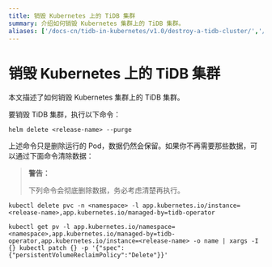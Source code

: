 ```yaml
---
title: 销毁 Kubernetes 上的 TiDB 集群
summary: 介绍如何销毁 Kubernetes 集群上的 TiDB 集群。
aliases: ['/docs-cn/tidb-in-kubernetes/v1.0/destroy-a-tidb-cluster/','/docs-cn/dev/tidb-in-kubernetes/maintain/destroy-tidb-cluster/','/docs-cn/v3.1/tidb-in-kubernetes/maintain/destroy-tidb-cluster/','/docs-cn/v3.0/tidb-in-kubernetes/maintain/destroy-tidb-cluster/']
---
```


# 销毁 Kubernetes 上的 TiDB 集群

本文描述了如何销毁 Kubernetes 集群上的 TiDB 集群。

要销毁 TiDB 集群，执行以下命令：


```shell
helm delete <release-name> --purge
```

上述命令只是删除运行的 Pod，数据仍然会保留。如果你不再需要那些数据，可以通过下面命令清除数据：

> **警告：**
>
> 下列命令会彻底删除数据，务必考虑清楚再执行。


```shell
kubectl delete pvc -n <namespace> -l app.kubernetes.io/instance=<release-name>,app.kubernetes.io/managed-by=tidb-operator
```


```shell
kubectl get pv -l app.kubernetes.io/namespace=<namespace>,app.kubernetes.io/managed-by=tidb-operator,app.kubernetes.io/instance=<release-name> -o name | xargs -I {} kubectl patch {} -p '{"spec":{"persistentVolumeReclaimPolicy":"Delete"}}'
```
